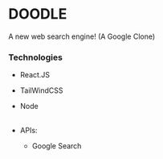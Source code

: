 # DOODLE
A new web search engine! (A Google Clone)

### Technologies

* React.JS
* TailWindCSS
* Node  <br /> <br />

* APIs:
    * Google Search